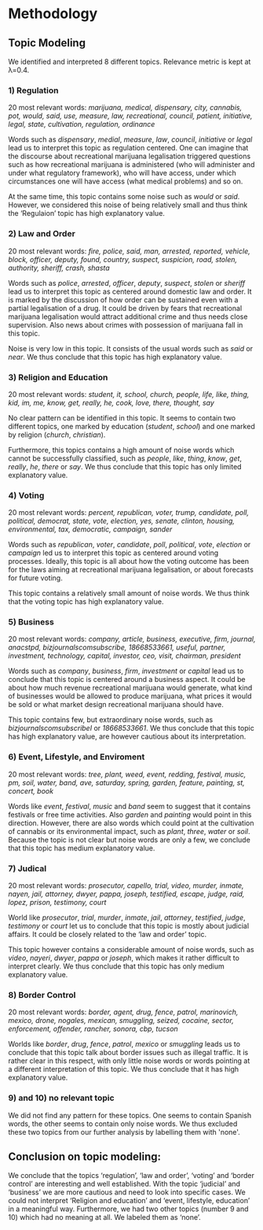 # Methodology



## Topic Modeling
We identified and interpreted 8 different topics. Relevance metric is kept at λ=0.4.


### 1) Regulation
20 most relevant words: *marijuana, medical, dispensary, city, cannabis, pot, would, said, use, measure, law, recreational, council, patient, initiative, legal, state, cultivation, regulation, ordinance*

Words such as *dispensary*, *medial*, *measure*, *law*, *council*, *initiative* or *legal* lead us to interpret this topic as regulation centered. One can imagine that the discourse about recreational marijuana legalisation triggered questions such as how recreational marijuana is administered (who will administer and under what regulatory framework), who will have access, under which circumstances one will have access (what medical problems) and so on.

At the same time, this topic contains some noise such as *would* or *said*. However, we considered this noise of being relatively small and thus think the ‘Regulaion’ topic has high explanatory value.

### 2) Law and Order
20 most relevant words: *fire, police, said, man, arrested, reported, vehicle, block, officer, deputy, found, country, suspect, suspicion, road, stolen, authority, sheriff, crash, shasta*

Words such as *police*, *arrested*, *officer*, *deputy*, *suspect*, *stolen* or *sheriff* lead us to interpret this topic as centered around domestic law and order. It is marked by the discussion of how order can be sustained even with a partial legalisation of a drug. It could be driven by fears that recreational marijuana legalisation would attract additional crime and thus needs close supervision. Also news about crimes with possession of marijuana fall in this topic.

Noise is very low in this topic. It consists of the usual words such as *said* or *near*. We thus conclude that this topic has high explanatory value.

### 3) Religion and Education 
20 most relevant words: *student, it, school, church, people, life, like, thing, kid, im, me, know, get, really, he, cook, love, there, thought, say*

No clear pattern can be identified in this topic. It seems to contain two different topics, one marked by education (*student*, *school*) and one marked by religion (*church*, *christian*).

Furthermore, this topics contains a high amount of noise words which cannot be successfully classified, such as *people*, *like*, *thing*, *know*, *get*, *really*, *he*, *there* or *say*. We thus conclude that this topic has only limited explanatory value.

### 4) Voting
20 most relevant words: *percent, republican, voter, trump, candidate, poll, political, democrat, state, vote, election, yes, senate, clinton, housing, environmental, tax, democratic, campaign, sander*

Words such as *republican*, *voter*, *candidate*, *poll*, *political*, *vote*, *election* or *campaign* led us to interpret this topic as centered around voting processes. Ideally, this topic is all about how the voting outcome has been for the laws aiming at recreational marijuana legalisation, or about forecasts for future voting.

This topic contains a relatively small amount of noise words. We thus think that the voting topic has high explanatory value.

### 5) Business
20 most relevant words: *company, article, business, executive, firm, journal, anacstpd, bizjournalscomsubscribe, 18668533661, useful, partner, investment, technology, capital, investor, ceo, visit, chairman, president*

Words such as *company*, *business*, *firm*, *investment* or *capital* lead us to conclude that this topic is centered around a business aspect. It could be about how much revenue recreational marijuana would generate, what kind of businesses would be allowed to produce marijuana, what prices it would be sold or what market design recreational marijuana should have.

This topic contains few, but extraordinary noise words, such as *bizjournalscomsubscribeI* or *18668533661*. We thus conclude that this topic has high explanatory value, are however cautious about its interpretation.

### 6) Event, Lifestyle, and Enviroment
20 most relevant words: *tree, plant, weed, event, redding, festival, music, pm, soil, water, band, ave, saturday, spring, garden, feature, painting, st, concert, book*

Words like *event*, *festival*, *music* and *band* seem to suggest that it contains festivals or free time activities. Also *garden* and *painting* would point in this direction. However, there are also words which could point at the cultivation of cannabis or its environmental impact, such as *plant*, *three*, *water* or *soil*. Because the topic is not clear but noise words are only a few, we conclude that this topic has medium explanatory value.

### 7) Judical
20 most relevant words: *prosecutor, capello, trial, video, murder, inmate, nayen, jail, attorney, dwyer, pappa, joseph, testified, escape, judge, raid, lopez, prison, testimony, court*

World like *prosecutor*, *trial*, *murder*, *inmate*, *jail*, *attorney*, *testified*, *judge*, *testimony* or *court* let us to conclude that this topic is mostly about judicial affairs. It could be closely related to the ‘law and order’ topic.

This topic however contains a considerable amount of noise words, such as *video*, *nayeri*, *dwyer*, *pappa* or *joseph*, which makes it rather difficult to interpret clearly. We thus conclude that this topic has only medium explanatory value.

### 8) Border Control
20 most relevant words: *border, agent, drug, fence, patrol, marinovich, mexico, drone, nogales, mexican, smuggling, seized, cocaine, sector, enforcement, offender, rancher, sonora, cbp, tucson*

Worlds like *border*, *drug*, *fence*, *patrol*, *mexico* or *smuggling* leads us to conclude that this topic talk about border issues such as illegal traffic. It is rather clear in this respect, with only little noise words or words pointing at a different interpretation of this topic. We thus conclude that it has high explanatory value.

### 9) and 10) no relevant topic
We did not find any pattern for these topics. One seems to contain Spanish words, the other seems to contain only noise words. We thus excluded these two topics from our further analysis by labelling them with 'none'.


## Conclusion on topic modeling:

We conclude that the topics ‘regulation’, ‘law and order’, ‘voting’ and ‘border control’ are interesting and well established. With the topic ‘judicial’ and ‘business’ we are more cautious and need to look into specific cases. We could not interpret ‘Religion and education’ and ‘event, lifestyle, education’ in a meaningful way. Furthermore, we had two other topics (number 9 and 10) which had no meaning at all. We labeled them as ‘none’.
